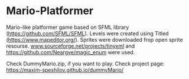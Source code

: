 # Mario-Platformer
Mario-like platformer game based on SFML library (https://github.com/SFML/SFML). Levels were created using Titled (https://www.mapeditor.org/). Sprites were downloaded frop open sprite resourse. www.sourceforge.net/projects/tinyxml and https://github.com/Neargye/magic_enum were used.

Check DummyMario.zip, if you want to play.
Check project page: https://maxim-speshilov.github.io/dummyMario/

